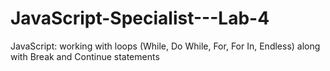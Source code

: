 # JavaScript-Specialist---Lab-4
JavaScript: working with loops (While, Do While, For, For In, Endless) along with Break and Continue statements
